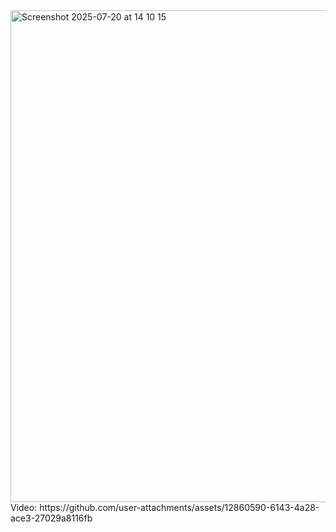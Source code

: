
<img width="562" height="787" alt="Screenshot 2025-07-20 at 14 10 15" src="https://github.com/user-attachments/assets/8c921806-36ad-4b81-b9ea-f28a8dabf479" />
Video:
https://github.com/user-attachments/assets/12860590-6143-4a28-ace3-27029a8116fb

